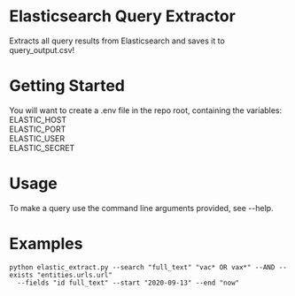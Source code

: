 # Elasticsearch Query Extractor

Extracts all query results from Elasticsearch and saves it to query_output.csv!

# Getting Started

You will want to create a .env file in the repo root, containing the variables:\
ELASTIC_HOST\
ELASTIC_PORT\
ELASTIC_USER\
ELASTIC_SECRET
  
# Usage

To make a query use the command line arguments provided, see --help.

# Examples

```
python elastic_extract.py --search "full_text" "vac* OR vax*" --AND --exists "entities.urls.url" 
  --fields "id full_text" --start "2020-09-13" --end "now"
```
